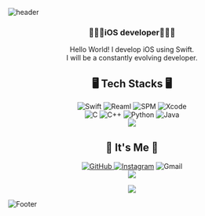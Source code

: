 ![header](https://capsule-render.vercel.app/api?type=waving&color=auto&height=200&section=header&text=Hello🖐%20I'm%20Haram!&fontSize=50&animation=twinkling)

<div align="center">
  
### 👨🏻‍💻iOS developer👨🏻‍💻

  Hello World!
  I develop iOS using Swift. </br>
  I will be a constantly evolving developer. </br>

## 🖥 Tech Stacks 🖥

<img alt="Swift" src="https://img.shields.io/badge/swift-FA7343?style=for-the-badge&logo=swift&logoColor=white"/>
<img alt="Reaml" src="https://img.shields.io/badge/realm-39477F?style=for-the-badge&logo=realm&logoColor=white"/>
<img alt="SPM" src="https://img.shields.io/badge/spm-000000?style=for-the-badge&logo=apple&logoColor=white"/>
<img alt="Xcode" src="https://img.shields.io/badge/xcode-147EFB?style=for-the-badge&logo=xcode&logoColor=white"/></br>
<img alt="C" src="https://img.shields.io/badge/C-A8B9CC.svg?&style=for-the-badge&logo=C&logoColor=white"/> 
<img alt="C++" src="https://img.shields.io/badge/C++-00599C.svg?&style=for-the-badge&logo=C%2B%2B&logoColor=white"/> 
<img alt="Python" src="https://img.shields.io/badge/Python-3776AB.svg?&style=for-the-badge&logo=Python&logoColor=white"/> 
<img alt="Java" src="https://img.shields.io/badge/Java-007396.svg?&style=for-the-badge&logo=Java&logoColor=white"/></br>
<a href="https://github.com/chaeHaram">
<img align="center" src="https://github-readme-stats.vercel.app/api/top-langs/?username=chaeHaram&layout=compact&show_icons=true&show_owner=ture&theme=radical&hide=HTML,PHP,CSS,Hack" />
</a>

## 🌈 It's Me 🌈

  <a href = "https://github.com/chaeHaram"><img alt="GitHub" src ="https://img.shields.io/badge/GitHub-181717.svg?&style=for-the-badge&logo=GitHub&logoColor=white"/>
  <a href = "https://instagram.com/kicked_uk98"> <img alt="Instagram" src ="https://img.shields.io/badge/kicked_uk98-E4405F.svg?&style=for-the-badge&logo=Instagram&logoColor=white"/></a>
    <img alt="Gmail" src 
="https://img.shields.io/badge/chaeHaram0217@gmail.com-EA4335.svg?&style=for-the-badge&logo=Gmail&logoColor=white"/>
  </br>
  <a href="https://github.com/chaeHaram">
    <img align="center" src="https://github-readme-stats.vercel.app/api?username=chaeHaram&hide=contribs,prs&show_icons=true&include_all_commits=true&theme=radical" />
  </a>
<br>

<a href="https://hits.seeyoufarm.com"><img src="https://hits.seeyoufarm.com/api/count/incr/badge.svg?url=https%3A%2F%2Fgithub.com%2FchaeHaram&count_bg=%23747474&title_bg=%23393939&icon=git.svg&icon_color=%23FFFFFF&title=Views&edge_flat=false"/></a>
</div>

![Footer](https://capsule-render.vercel.app/api?type=waving&color=auto&height=100&section=footer)
